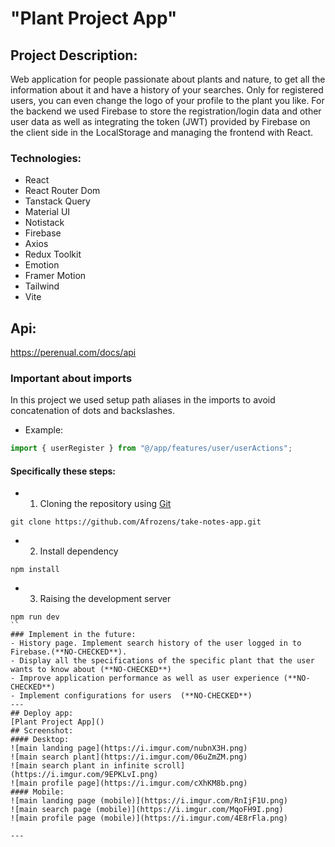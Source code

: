 # "Plant Project App"
## Project Description:
 Web application for people passionate about plants and nature, to get all the information about it and have a history of your searches. Only for registered users, you can even change the logo of your profile to the plant you like.
 For the backend we used Firebase to store the registration/login data and other user data as well as integrating the token (JWT) provided by Firebase on the client side in the LocalStorage and managing the frontend with React.
### Technologies:
- React
- React Router Dom
- Tanstack Query
- Material UI
- Notistack
- Firebase
- Axios
- Redux Toolkit
- Emotion
- Framer Motion
- Tailwind
- Vite
## Api: 
https://perenual.com/docs/api
### Important about imports
In this project we used setup path aliases in the imports to avoid concatenation of dots and backslashes.
- Example:
```js
import { userRegister } from "@/app/features/user/userActions";
```
#### Specifically these steps:
- 1) Cloning the repository using [Git](https://git-scm.com/)

```
git clone https://github.com/Afrozens/take-notes-app.git 
```
- 2) Install dependency
```
npm install
```
- 3) Raising the development server
```
npm run dev
``
### Implement in the future:
- History page. Implement search history of the user logged in to Firebase.(**NO-CHECKED**).
- Display all the specifications of the specific plant that the user wants to know about (**NO-CHECKED**)
- Improve application performance as well as user experience (**NO-CHECKED**)
- Implement configurations for users  (**NO-CHECKED**)
---
## Deploy app: 
[Plant Project App]()
## Screenshot:
#### Desktop:
![main landing page](https://i.imgur.com/nubnX3H.png)
![main search plant](https://i.imgur.com/06uZmZM.png)
![main search plant in infinite scroll](https://i.imgur.com/9EPKLvI.png)
![main profile page](https://i.imgur.com/cXhKM8b.png)
#### Mobile:
![main landing page (mobile)](https://i.imgur.com/RnIjF1U.png)
![main search page (mobile)](https://i.imgur.com/MqoFH9I.png)
![main profile page (mobile)](https://i.imgur.com/4E8rFla.png)

---